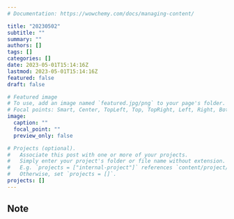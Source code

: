 ```yaml
---
# Documentation: https://wowchemy.com/docs/managing-content/

title: "20230502"
subtitle: ""
summary: ""
authors: []
tags: []
categories: []
date: 2023-05-01T15:14:16Z
lastmod: 2023-05-01T15:14:16Z
featured: false
draft: false

# Featured image
# To use, add an image named `featured.jpg/png` to your page's folder.
# Focal points: Smart, Center, TopLeft, Top, TopRight, Left, Right, BottomLeft, Bottom, BottomRight.
image:
  caption: ""
  focal_point: ""
  preview_only: false

# Projects (optional).
#   Associate this post with one or more of your projects.
#   Simply enter your project's folder or file name without extension.
#   E.g. `projects = ["internal-project"]` references `content/project/deep-learning/index.md`.
#   Otherwise, set `projects = []`.
projects: []
---
```


## Note

